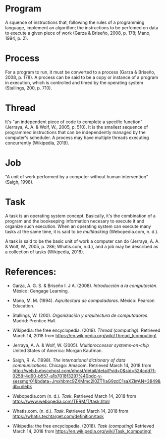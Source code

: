 # Program

A squence of instructions that, following the rules of a programming language,
implement an algorithm; the instructions to be perfomed on data to
execute a given piece of work (Garza & Briseño, 2008, p. 178; 
Mano, 1994, p. 2).

# Process

For a program to run, it must be converted to a process (Garza & Briseño, 2008, p. 178).
A process can be said to be a copy or instance of a program in execution, which is
controlled and timed by the operating system (Stallings, 200, p. 710).

# Thread

It's "an independent piece of code to complete a specific function" (Jerraya, A. A. & Wolf, W., 2005, p. 
510). It is the smallest sequence of programmed instructions that can be independently
managed by the computer's scheduler. A process may have multiple threads executing
concurrently (Wikipedia, 2019).

# Job

"A unit of work performed by a computer without human intervention" (Saigh, 1998).

# Task

A task is an operating system concept. Basically, it's the combination of a program
and the bookeeping information necesary to execute it and organize such execution.
When an operating system can execute many tasks at the same time, it is said to be
_multitasking_ (Webopedia.com, n. d.).

A task is said to be the basic unit of work a computer can do (Jerraya, A. A. & Wolf, W., 2005, p. 286;
Whatis.com, n.d.), and a job may be described as a collection of tasks (Wikipedia, 2018).

# References:

- Garza, A. G. S. & Briseño I. J A. (2008). _Introducción a la computación_. México: Cengage Learning.

- Mano, M. M. (1994). _Aqruitectura de computadoras_. México: Pearson Education.

- Stallings, W. (200). _Organización y arquitectura de computadores_. Madrid: Prentice Hall.

- Wikipedia: the free encyclopedia. (2019). _Thread (computing)_. Retrieved March 14, 2018 from
https://en.wikipedia.org/wiki/Thread_(computing)

- Jerraya, A. A. & Wolf, W. (2005). _Multiproccessor systems-on-chip_ United States of America: Morgan Kaufman.

- Saigh, R. A. (1998). _The international dictionary of data communications_. Chicago:
Amacom. Retrieved March 14, 2018 from http://web.b.ebscohost.com/ehost/detail/detail?vid=0&sid=524cdd7f-0258-4d90-b557-a1b7018f3297%40pdc-v-sessmgr01&bdata=Jmxhbmc9ZXMmc2l0ZT1laG9zdC1saXZl#AN=3849&db=nlebk

- Webopedia.com (n. d.). _Task_. Retrieved March 14, 2018 from https://www.webopedia.com/TERM/T/task.html

- Whatis.com. (n. d.). _Task_. Retrieved March 14, 2018 from https://whatis.techtarget.com/definition/task

- Wikipedia: the free encyclopedia. (2018). _Task (computing)_ Retrieved March 14, 2018 from
https://en.wikipedia.org/wiki/Task_(computing)

